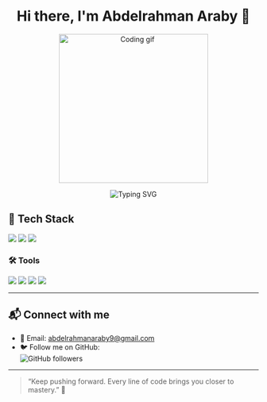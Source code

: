 <h1 align="center">Hi there, I'm Abdelrahman Araby 👋</h1>

<p align="center">
  <img src="https://media.giphy.com/media/qgQUggAC3Pfv687qPC/giphy.gif" width="300" alt="Coding gif"/>
</p>

<p align="center">
  <img src="https://readme-typing-svg.herokuapp.com?font=Fira+Code&size=24&color=61DAFB&center=true&vCenter=true&width=450&lines=Hi,+I'm+Abdelrahman!;C+++Python+Developer;SQL+Server+Explorer!" alt="Typing SVG" />
</p>

## 🚀 Tech Stack

<p>
  <img src="https://img.shields.io/badge/C++-00599C?logo=c%2b%2b&logoColor=white" />
  <img src="https://img.shields.io/badge/Python-3776AB?logo=python&logoColor=white" />
  <img src="https://img.shields.io/badge/SQL%20Server-CC2927?logo=microsoftsqlserver&logoColor=white" />
</p>

### 🛠️ Tools

<p>
  <img src="https://img.shields.io/badge/VSCode-007ACC?logo=visual-studio-code&logoColor=white" />
  <img src="https://img.shields.io/badge/Git-F05032?logo=git&logoColor=white" />
  <img src="https://img.shields.io/badge/GitHub-181717?logo=github&logoColor=white" />
  <img src="https://img.shields.io/badge/ChatGPT-00A67E?logo=openai&logoColor=white" />
</p>

---


## 📬 Connect with me

- 📧 Email: [abdelrahmanaraby9@gmail.com](mailto:abdelrahmanaraby9@gmail.com)
- 🐦 Follow me on GitHub:  
  ![GitHub followers](https://img.shields.io/github/followers/MoazIbrahim3?label=Follow&style=social)

---

> “Keep pushing forward. Every line of code brings you closer to mastery.” 💪
